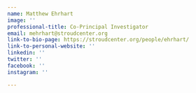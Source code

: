 ```yaml
---
name: Matthew Ehrhart
image: ''
professional-title: Co-Principal Investigator
email: mehrhart@stroudcenter.org
link-to-bio-page: https://stroudcenter.org/people/ehrhart/
link-to-personal-website: ''
linkedin: ''
twitter: ''
facebook: ''
instagram: ''

---
```

